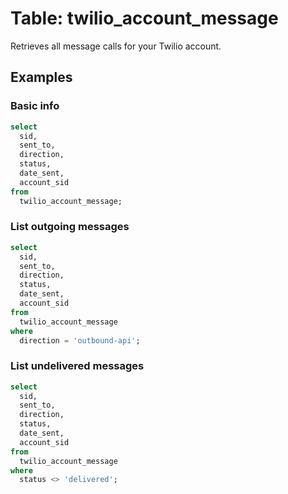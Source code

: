 # Table: twilio_account_message

Retrieves all message calls for your Twilio account.

## Examples

### Basic info

```sql
select
  sid,
  sent_to,
  direction,
  status,
  date_sent,
  account_sid
from
  twilio_account_message;
```

### List outgoing messages

```sql
select
  sid,
  sent_to,
  direction,
  status,
  date_sent,
  account_sid
from
  twilio_account_message
where
  direction = 'outbound-api';
```

### List undelivered messages

```sql
select
  sid,
  sent_to,
  direction,
  status,
  date_sent,
  account_sid
from
  twilio_account_message
where
  status <> 'delivered';
```
